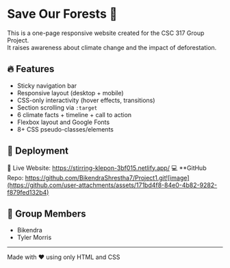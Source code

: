 # Save Our Forests 🌲

This is a one-page responsive website created for the CSC 317 Group Project.  
It raises awareness about climate change and the impact of deforestation.

## 🔥 Features

- Sticky navigation bar
- Responsive layout (desktop + mobile)
- CSS-only interactivity (hover effects, transitions)
- Section scrolling via `:target`
- 6 climate facts + timeline + call to action
- Flexbox layout and Google Fonts
- 8+ CSS pseudo-classes/elements

## 🚀 Deployment

🔗  Live Website: https://stirring-klepon-3bf015.netlify.app/
💻 **GitHub Repo:  https://github.com/BikendraShrestha7/Project1.git![image](https://github.com/user-attachments/assets/171bd4f8-84e0-4b82-9282-f879fed132b4)


## 👥 Group Members

- Bikendra
- Tyler Morris 

---

Made with ❤️ using only HTML and CSS
